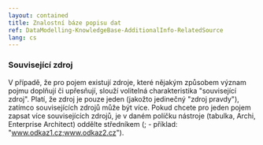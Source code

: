 ```yaml
---
layout: contained
title: Znalostní báze popisu dat
ref: DataModelling-KnowledgeBase-AdditionalInfo-RelatedSource
lang: cs
---
```


### Související zdroj

V případě, že pro pojem existují zdroje, které nějakým způsobem význam pojmu doplňují či upřesňují, slouží volitelná charakteristika "související zdroj". Platí, že zdroj je pouze jeden (jakožto jedinečný "zdroj pravdy"), zatímco souvisejících zdrojů může být více. Pokud chcete pro jeden pojem zapsat více souvisejících zdrojů, je v daném políčku nástroje (tabulka, Archi, Enterprise Architect) oddělte středníkem (; - příklad: "www.odkaz1.cz;www.odkaz2.cz").
